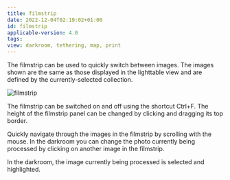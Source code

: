 ```yaml
---
title: filmstrip
date: 2022-12-04T02:19:02+01:00
id: filmstrip
applicable-version: 4.0
tags:
view: darkroom, tethering, map, print
---
```


The filmstrip can be used to quickly switch between images. The images shown are the same as those displayed in the lighttable view and are defined by the currently-selected collection.

![filmstrip](filmstrip.jpg)

The filmstrip can be switched on and off using the shortcut Ctrl+F. The height of the filmstrip panel can be changed by clicking and dragging its top border.

Quickly navigate through the images in the filmstrip by scrolling with the mouse. In the darkroom you can change the photo currently being processed by clicking on another image in the filmstrip.

In the darkroom, the image currently being processed is selected and highlighted.

